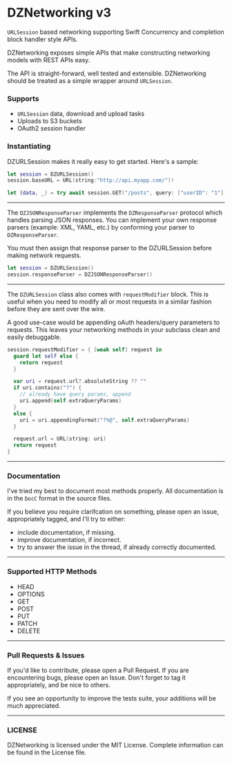 # DZNetworking v3

`URLSession` based networking supporting Swift Concurrency and completion block handler style APIs.

DZNetworking exposes simple APIs that make constructing networking models with REST APIs easy. 

The API is straight-forward, well tested and extensible. DZNetworking should be treated as a simple wrapper around `URLSession`.

### Supports 
- `URLSession` data, download and upload tasks
- Uploads to S3 buckets
- OAuth2 session handler 

### Instantiating

DZURLSession makes it really easy to get started. Here's a sample:

```swift
let session = DZURLSession()
session.baseURL = URL(string:"http://api.myapp.com/")!

let (data, _) = try await session.GET("/posts", query: ["userID": "1"]) 
``` 

---

The `DZJSONResponseParser` implements the `DZResponseParser` protocol which handles parsing JSON responses. You can implement your own response parsers (example: XML, YAML, etc.) by conforming your parser to `DZResponseParser`.

You must then assign that response parser to the DZURLSession before making network requests.

```swift
let session = DZURLSession()
session.responseParser = DZJSONResponseParser()
``` 

---

The `DZURLSession` class also comes with `requestModifier` block. This is useful when you need to modify all or most requests in a similar fashion before they are sent over the wire. 

A good use-case would be appending oAuth headers/query parameters to requests. This leaves your networking methods in your subclass clean and easily debuggable. 

```swift
session.requestModifier = { [weak self] request in
  guard let self else {
    return request
  }

  var uri = request.url?.absoluteString ?? ""
  if uri.contains("?") {
    // already have query params, append
    uri.append(self.extraQueryParams)
  }
  else {
    uri = uri.appendingFormat("?%@", self.extraQueryParams)
  }

  request.url = URL(string: uri)
  return request
}
```

---

### Documentation

I've tried my best to document most methods properly. All documentation is in the `DocC` format in the source files. 

If you believe you require clarifcation on something, please open an issue, appropriately tagged, and I'll try to either:
- include documentation, if missing.
- improve documentation, if incorrect.
- try to answer the issue in the thread, if already correctly documented.

---

### Supported HTTP Methods

- HEAD
- OPTIONS
- GET
- POST
- PUT
- PATCH
- DELETE

---

### Pull Requests & Issues

If you'd like to contribute, please open a Pull Request. If you are encountering bugs, please open an Issue. Don't forget to tag it appropriately, and be nice to others.

If you see an opportunity to improve the tests suite, your additions will be much appreciated.

---

### LICENSE

DZNetworking is licensed under the MIT License. Complete information can be found in the License file.
